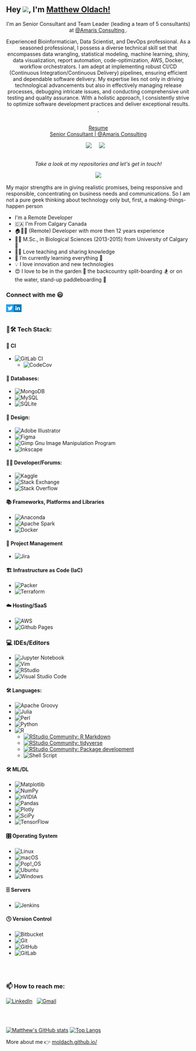 
## Hey <img src="https://github.com/TheDudeThatCode/TheDudeThatCode/blob/master/Assets/Hi.gif" width="29px">, I'm [Matthew Oldach!](https://www.linkedin.com/in/matthewoldach/) 

<p align="center">
I'm an Senior Consultant and Team Leader (leading a team of 5 consultants) at <a href="https://www.amaris.com/">@Amaris Consulting </a>. 
<p align="center">
Experienced Bioinformatician, Data Scientist, and DevOps professional. As a seasoned professional, I possess a diverse technical skill set that encompasses data wrangling, statistical modeling, machine learning, shiny, data visualization, report automation, code-optimization, AWS, Docker, workflow orchestrators. I am adept at implementing robust CI/CD (Continuous Integration/Continuous Delivery) pipelines, ensuring efficient and dependable software delivery. My expertise lies not only in driving technological advancements but also in effectively managing release processes, debugging intricate issues, and conducting comprehensive unit testing and quality assurance. With a holistic approach, I consistently strive to optimize software development practices and deliver exceptional results. </a>.
<br><br>

<p align="center">
<a href="https://drive.google.com/file/d/1eRxlrHlz19RXMuzFSNEDq9_6h7qfDSyU/view?usp=sharing">Resume</a> </a>
<br>
<a href="https://www.amaris.com">Senior Consultant | @Amaris Consulting</a>
<br>
 <p align="center">
 <a href="https://twitter.com/moldach"><img src="https://img.shields.io/twitter/follow/MattOldach?style=social" /></a>&nbsp;&nbsp;&nbsp;&nbsp;
   <a href="https://www.linkedin.com/in/matthewoldach/"><img src="https://img.shields.io/badge/-Matthew%20Oldach-blue?style=flat-square&logo=Linkedin&logoColor=white&link=hhttps://www.linkedin.com/in/matthewoldach/" /></a>&nbsp;&nbsp;&nbsp;&nbsp
<br>
<br>
<p align="center">
 <i>Take a look at my repositories and let's get in touch!</i>
<p  align="center">
<img src="https://visitor-badge.laobi.icu/badge?page_id=oldachm"/> 
</p>

My major strengths are in giving realistic promises, being responsive and responsible, concentrating on business needs and communications. So I am not a pure geek thinking about technology only but, first, a making-things-happen person

* I'm a Remote Developer 
* 🇨🇦 I'm From Calgary Canada
* 🏠👨‍💻 (Remote) Developer with more then 12 years experience
* 👨‍🎓 M.Sc., in Biological Sciences (2013-2015) from University of Calgary 🤠
* 👩‍🏫 Love teaching and sharing knowledge
* 🌱 I’m currently learning everything 🤣
* 💡 I love innovation and new technologies
* 😍 I love to be in the garden 🏡 the backcountry split-boarding 🏂 or on the water, stand-up paddleboarding  🛶

### Connect with me :smiley:
<a href="https://twitter.com/matthewoldach">
  <img align="left" alt="Matthew Oldach Twitter" width="21px" src="https://raw.githubusercontent.com/edent/SuperTinyIcons/099dc12b59179d07d534069bc8551718f786d91a/images/svg/twitter.svg" />
</a>
<a href="https://www.linkedin.com/in/matthewoldach/">
  <img align="left" alt="Matthew Oldach Linkdin" width="21px" src="https://raw.githubusercontent.com/edent/SuperTinyIcons/099dc12b59179d07d534069bc8551718f786d91a/images/svg/linkedin.svg" />
</a>
<br />
<br />

### 🧰🛠 Tech Stack:

#### 🔬 CI

- ![GitLab CI](https://img.shields.io/badge/gitlab%20ci-%23181717.svg?style=for-the-badge&logo=gitlab&logoColor=white)
  - ![CodeCov](https://img.shields.io/badge/codecov-%23ff0077.svg?style=for-the-badge&logo=codecov&logoColor=white)

#### 💾 Databases:

- ![MongoDB](https://img.shields.io/badge/MongoDB-%234ea94b.svg?style=for-the-badge&logo=mongodb&logoColor=white)
- ![MySQL](https://img.shields.io/badge/mysql-%2300f.svg?style=for-the-badge&logo=mysql&logoColor=white)
- ![SQLite](https://img.shields.io/badge/sqlite-%2307405e.svg?style=for-the-badge&logo=sqlite&logoColor=white)

#### 🎨 Design:

 - ![Adobe Illustrator](https://img.shields.io/badge/adobe%20illustrator-%23FF9A00.svg?style=for-the-badge&logo=adobe%20illustrator&logoColor=white)
 - ![Figma](https://img.shields.io/badge/figma-%23F24E1E.svg?style=for-the-badge&logo=figma&logoColor=white)
 - ![Gimp Gnu Image Manipulation Program](https://img.shields.io/badge/Gimp-657D8B?style=for-the-badge&logo=gimp&logoColor=FFFFFF)
 - ![Inkscape](https://img.shields.io/badge/Inkscape-e0e0e0?style=for-the-badge&logo=inkscape&logoColor=080A13)

#### 🧑‍💻 Developer/Forums:

- ![Kaggle](https://img.shields.io/badge/Kaggle-035a7d?style=for-the-badge&logo=kaggle&logoColor=white)
- ![Stack Exchange](https://img.shields.io/badge/StackExchange-%23ffffff.svg?style=for-the-badge&logo=StackExchange&logoColor=white)
- ![Stack Overflow](https://img.shields.io/badge/-Stackoverflow-FE7A16?style=for-the-badge&logo=stack-overflow&logoColor=white)

#### 📚 Frameworks, Platforms and Libraries

- ![Anaconda](https://img.shields.io/badge/Anaconda-%2344A833.svg?style=for-the-badge&logo=anaconda&logoColor=white)
- ![Apache Spark](https://img.shields.io/badge/Apache%20Spark-FDEE21?style=flat-square&logo=apachespark&logoColor=black)
- ![Docker](https://img.shields.io/badge/docker-%230db7ed.svg?style=for-the-badge&logo=docker&logoColor=white)

#### 💼 Project Management

- ![Jira](https://img.shields.io/badge/jira-%230A0FFF.svg?style=for-the-badge&logo=jira&logoColor=white)

#### 🏗️ Infrastructure as Code (IaC)

- ![Packer](https://img.shields.io/badge/packer-%23E7EEF0.svg?style=for-the-badge&logo=packer&logoColor=%2302A8EF)
- ![Terraform](https://img.shields.io/badge/terraform-%235835CC.svg?style=for-the-badge&logo=terraform&logoColor=white)

#### ☁️ Hosting/SaaS
- ![AWS](https://img.shields.io/badge/AWS-%23FF9900.svg?style=for-the-badge&logo=amazon-aws&logoColor=white)
- ![Github Pages](https://img.shields.io/badge/github%20pages-121013?style=for-the-badge&logo=github&logoColor=white)

### 💻 IDEs/Editors

- ![Jupyter Notebook](https://img.shields.io/badge/jupyter-%23FA0F00.svg?style=for-the-badge&logo=jupyter&logoColor=white)
- ![Vim](https://img.shields.io/badge/VIM-%2311AB00.svg?style=for-the-badge&logo=vim&logoColor=white)
- ![RStudio](https://img.shields.io/badge/RStudio-4285F4?style=for-the-badge&logo=rstudio&logoColor=white)
- ![Visual Studio Code](https://img.shields.io/badge/Visual%20Studio%20Code-0078d7.svg?style=for-the-badge&logo=visual-studio-code&logoColor=white)

#### 🛠 Languages:

- ![Apache Groovy](https://img.shields.io/badge/Apache%20Groovy-4298B8.svg?style=for-the-badge&logo=Apache+Groovy&logoColor=white)
- ![Julia](https://img.shields.io/badge/-Julia-9558B2?style=for-the-badge&logo=julia&logoColor=white)
- ![Perl](https://img.shields.io/badge/perl-%2339457E.svg?style=for-the-badge&logo=perl&logoColor=white)
- ![Python](https://img.shields.io/badge/python-3670A0?style=for-the-badge&logo=python&logoColor=ffdd54)
- ![R](https://img.shields.io/badge/r-%23276DC3.svg?style=for-the-badge&logo=r&logoColor=white)
  - [![RStudio Community: R Markdown](https://img.shields.io/endpoint?url=https%3A%2F%2Frstudio.github.io%2Frstudio-shields%2Fcategory%2FR-Markdown.json)](https://community.rstudio.com/c/R-Markdown)
  - [![RStudio Community: tidyverse](https://img.shields.io/endpoint?url=https%3A%2F%2Frstudio.github.io%2Frstudio-shields%2Fcategory%2Ftidyverse.json)](https://community.rstudio.com/c/tidyverse)
  - [![RStudio Community: Package development](https://img.shields.io/endpoint?url=https%3A%2F%2Frstudio.github.io%2Frstudio-shields%2Fcategory%2Fpackage-development.json)](https://community.rstudio.com/c/package-development)
  - ![Shell Script](https://img.shields.io/badge/shell_script-%23121011.svg?style=for-the-badge&logo=gnu-bash&logoColor=white)

#### 🛠 ML/DL

- ![Matplotlib](https://img.shields.io/badge/Matplotlib-%23ffffff.svg?style=for-the-badge&logo=Matplotlib&logoColor=black)
- ![NumPy](https://img.shields.io/badge/numpy-%23013243.svg?style=for-the-badge&logo=numpy&logoColor=white)
- ![nVIDIA](https://img.shields.io/badge/nVIDIA-%2376B900.svg?style=for-the-badge&logo=nVIDIA&logoColor=white)
- ![Pandas](https://img.shields.io/badge/pandas-%23150458.svg?style=for-the-badge&logo=pandas&logoColor=white)
- ![Plotly](https://img.shields.io/badge/Plotly-%233F4F75.svg?style=for-the-badge&logo=plotly&logoColor=white)
- ![SciPy](https://img.shields.io/badge/SciPy-%230C55A5.svg?style=for-the-badge&logo=scipy&logoColor=%white)
- ![TensorFlow](https://img.shields.io/badge/TensorFlow-%23FF6F00.svg?style=for-the-badge&logo=TensorFlow&logoColor=white)

#### 🎛️ Operating System

- ![Linux](https://img.shields.io/badge/Linux-FCC624?style=for-the-badge&logo=linux&logoColor=black)
- ![macOS](https://img.shields.io/badge/mac%20os-000000?style=for-the-badge&logo=macos&logoColor=F0F0F0)
- ![Pop!\_OS](https://img.shields.io/badge/Pop!_OS-48B9C7?style=for-the-badge&logo=Pop!_OS&logoColor=white)
- ![Ubuntu](https://img.shields.io/badge/Ubuntu-E95420?style=for-the-badge&logo=ubuntu&logoColor=white)
- ![Windows](https://img.shields.io/badge/Windows-0078D6?style=for-the-badge&logo=windows&logoColor=white)

#### 🗄️ Servers

- ![Jenkins](https://img.shields.io/badge/jenkins-%232C5263.svg?style=for-the-badge&logo=jenkins&logoColor=white)

#### 🕓 Version Control

- ![Bitbucket](https://img.shields.io/badge/bitbucket-%230047B3.svg?style=for-the-badge&logo=bitbucket&logoColor=white)
- ![Git](https://img.shields.io/badge/git-%23F05033.svg?style=for-the-badge&logo=git&logoColor=white)
- ![GitHub](https://img.shields.io/badge/github-%23121011.svg?style=for-the-badge&logo=github&logoColor=white)
- ![GitLab](https://img.shields.io/badge/gitlab-%23181717.svg?style=for-the-badge&logo=gitlab&logoColor=white)

<br />
<br />

### 📫 How to reach me:

<a href="https://www.linkedin.com/in/matthewoldach/"><img alt="LinkedIn" src="https://img.shields.io/badge/linkedin%20-%230077B5.svg?&style=flat&logo=linkedin&logoColor=white"/></a> &nbsp;
<a href="mailto:moldach686@gmail.com"><img alt="Gmail" src="https://img.shields.io/badge/Gmail-D14836?style=flat&logo=gmail&logoColor=white" /></a> &nbsp;

<br />
<br />

[![Matthew's GitHub stats](https://github-readme-stats.vercel.app/api?username=moldach)](https://github.com/anuraghazra/github-readme-stats)
[![Top Langs](https://github-readme-stats.vercel.app/api/top-langs/?username=moldach&hide=scss,css,html)](https://github.com/anuraghazra/github-readme-stats)

More about me 👉 [moldach.github.io/](https://moldach.github.io/)
